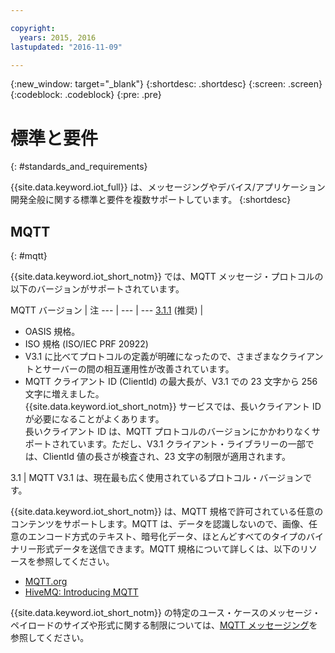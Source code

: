 ```yaml
---

copyright:
  years: 2015, 2016
lastupdated: "2016-11-09"

---
```


{:new_window: target="\_blank"}
{:shortdesc: .shortdesc}
{:screen: .screen}
{:codeblock: .codeblock}
{:pre: .pre}
# 標準と要件
{: #standards_and_requirements}

{{site.data.keyword.iot_full}} は、メッセージングやデバイス/アプリケーション開発全般に関する標準と要件を複数サポートしています。
{:shortdesc}


<!-- ## Blockchain
{: #blockchain}

{{site.data.keyword.iot_short_notm}} supports the following versions of the Hyperledger fabric:
- 0.5

## Python
{: #python}

Support for MQTT over SSL requires at least Python v2.7.9 or v3.4, and OpenSSL v1.0.1.
-->

## MQTT
{: #mqtt}

{{site.data.keyword.iot_short_notm}} では、MQTT メッセージ・プロトコルの以下のバージョンがサポートされています。

MQTT バージョン | 注
--- | --- | ---
[3.1.1](https://www.oasis-open.org/standards#mqttv3.1.1) (推奨)  | <ul><li>OASIS 規格。<li>ISO 規格 (ISO/IEC PRF 20922) <li>V3.1 に比べてプロトコルの定義が明確になったので、さまざまなクライアントとサーバーの間の相互運用性が改善されています。<li>MQTT クライアント ID (ClientId) の最大長が、V3.1 での 23 文字から 256 文字に増えました。</br>{{site.data.keyword.iot_short_notm}} サービスでは、長いクライアント ID が必要になることがよくあります。</br>長いクライアント ID は、MQTT プロトコルのバージョンにかかわりなくサポートされています。ただし、V3.1 クライアント・ライブラリーの一部では、ClientId 値の長さが検査され、23 文字の制限が適用されます。</ul>
3.1 | MQTT V3.1 は、現在最も広く使用されているプロトコル・バージョンです。

{{site.data.keyword.iot_short_notm}} は、MQTT 規格で許可されている任意のコンテンツをサポートします。MQTT は、データを認識しないので、画像、任意のエンコード方式のテキスト、暗号化データ、ほとんどすべてのタイプのバイナリー形式データを送信できます。MQTT 規格について詳しくは、以下のリソースを参照してください。
- [MQTT.org](http://mqtt.org/)
- [HiveMQ: Introducing MQTT](http://www.hivemq.com/blog/mqtt-essentials-part-1-introducing-mqtt)

{{site.data.keyword.iot_short_notm}} の特定のユース・ケースのメッセージ・ペイロードのサイズや形式に関する制限については、[MQTT メッセージング](mqtt/index.html)を参照してください。
